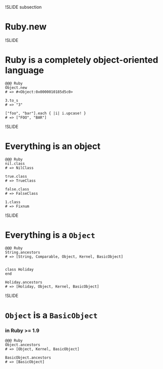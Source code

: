 !SLIDE subsection
# Ruby.new


!SLIDE
# Ruby is a completely object-oriented language

    @@@ Ruby
    Object.new
    # => #<Object:0x0000010185d5c0>
    
    3.to_s
    # => "3"
    
    ["foo", "bar"].each { |i| i.upcase! }
    # => ["FOO", "BAR"]


!SLIDE
# Everything is an object

    @@@ Ruby
    nil.class
    # => NilClass

    true.class
    # => TrueClass

    false.class
    # => FalseClass

    1.class
    # => Fixnum


!SLIDE
# Everything is a `Object`

    @@@ Ruby
    String.ancestors
    # => [String, Comparable, Object, Kernel, BasicObject]
    
    
    class Holiday
    end
    
    Holiday.ancestors
    # => [Holiday, Object, Kernel, BasicObject]


!SLIDE
# `Object` is a `BasicObject`

### in Ruby >= 1.9

    @@@ Ruby
    Object.ancestors
    # => [Object, Kernel, BasicObject]
    
    BasicObject.ancestors
    # => [BasicObject]
